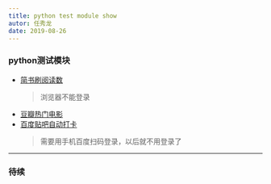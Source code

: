 ```yaml
---
title: python test module show
autor: 任秀龙
date: 2019-08-26
---
```


### python测试模块

* [简书刷阅读数](add_flow.py)
  > 浏览器不能登录
* [豆瓣热门电影](douban.py)
* [百度贴吧自动打卡](baidu/tiebaSign.py)
  > 需要用手机百度扫码登录，以后就不用登录了
---
### 待续